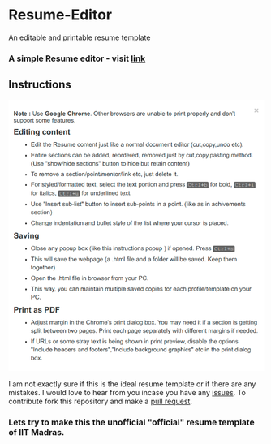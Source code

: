 # Resume-Editor

An editable and printable resume template

### A simple Resume editor - visit [link](https://mukundvarmat.github.io/IIT-Resume/)

## Instructions

![instructions](instructions.png)

I am not exactly sure if this is the ideal resume template or if there are any mistakes. 
I would love to hear from you incase you have any [issues](https://github.com/MukundVarmaT/Resume-Editor/issues).
To contribute fork this repository and make a [pull request](https://github.com/MukundVarmaT/Resume-Editor/pulls). 

### Lets try to make this the unofficial "official" resume template of IIT Madras.
